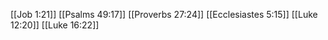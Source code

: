 [[Job 1:21]]
[[Psalms 49:17]]
[[Proverbs 27:24]]
[[Ecclesiastes 5:15]]
[[Luke 12:20]]
[[Luke 16:22]]
